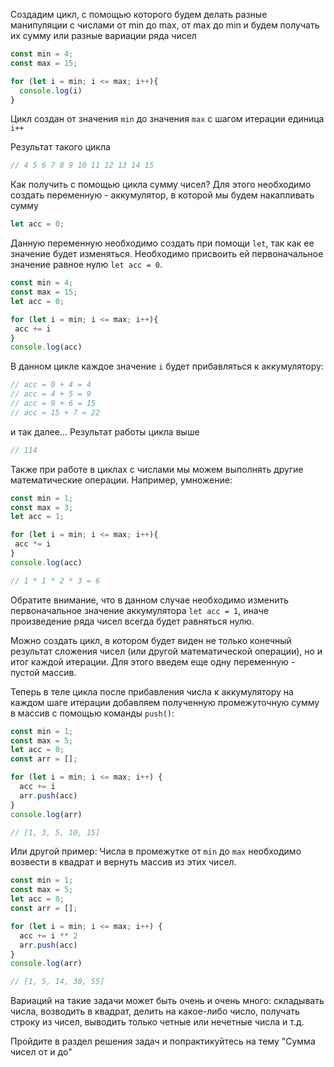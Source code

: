 Создадим цикл, с помощью которого будем делать разные манипуляции с числами
от min до max, от max до min и будем получать их сумму или разные вариации ряда чисел

```javascript
const min = 4;
const max = 15;

for (let i = min; i <= max; i++){
  console.log(i)
}
```
Цикл создан от значения `min` до значения `max` с шагом итерации единица `i++`

Результат такого цикла
```javascript
// 4 5 6 7 8 9 10 11 12 13 14 15
```
Как получить с помощью цикла сумму чисел? 
Для этого необходимо создать переменную - аккумулятор, в которой мы будем накапливать сумму
```javascript
let acc = 0;
```
Данную переменную необходимо создать при помощи `let`, так как ее значение будет изменяться. 
Необходимо присвоить ей первоначальное значение равное нулю `let acc = 0`.

```javascript
const min = 4;
const max = 15;
let acc = 0;

for (let i = min; i <= max; i++){
 acc += i
}
console.log(acc)
```
В данном цикле каждое значение `i` будет прибавляться к аккумулятору:
```javascript
// acc = 0 + 4 = 4
// acc = 4 + 5 = 9
// acc = 9 + 6 = 15
// acc = 15 + 7 = 22
```
и так далее...
Результат работы цикла выше 
```javascript
// 114
```

Также при работе в циклах с числами мы можем выполнять другие математические операции. 
Например, умножение:

```javascript
const min = 1;
const max = 3;
let acc = 1;

for (let i = min; i <= max; i++){
 acc *= i
}
console.log(acc)

// 1 * 1 * 2 * 3 = 6
```
Обратите внимание, что в данном случае необходимо изменить первоначальное значение аккумулятора `let acc = 1`, иначе произведение ряда чисел всегда будет равняться нулю.

Можно создать цикл, в котором будет виден не только конечный результат сложения чисел (или другой математической операции), но и итог каждой итерации.
Для этого введем еще одну переменную - пустой массив.

Теперь в теле цикла после прибавления числа к аккумулятору на каждом шаге итерации добавляем полученную промежуточную сумму в массив с помощью команды `push()`:

```javascript
const min = 1;
const max = 5;
let acc = 0;
const arr = [];

for (let i = min; i <= max; i++) {
  acc += i
  arr.push(acc)
}
console.log(arr)

// [1, 3, 5, 10, 15]
```

Или другой пример:
Числа в промежутке от `min` до `max` необходимо возвести в квадрат и вернуть массив из этих чисел.

```javascript
const min = 1;
const max = 5;
let acc = 0;
const arr = [];

for (let i = min; i <= max; i++) {
  acc += i ** 2
  arr.push(acc)
}
console.log(arr)

// [1, 5, 14, 30, 55]
```

Вариаций на такие задачи может быть очень и очень много: складывать числа, возводить в квадрат, делить на какое-либо число, получать строку из чисел, выводить только четные или нечетные числа и т.д.

Пройдите в раздел решения задач и попрактикуйтесь на тему "Сумма чисел от и до"
